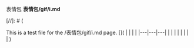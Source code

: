 表情包
**表情包/gif/i.md**

[//]: # (
        
This is a test file for the /表情包/gif/i.md page.
[](
|   |   |   |
|---|---|---|
|   |   |   |
|   |   |   |
)<!-- TOC -->
<!-- TOC -->
